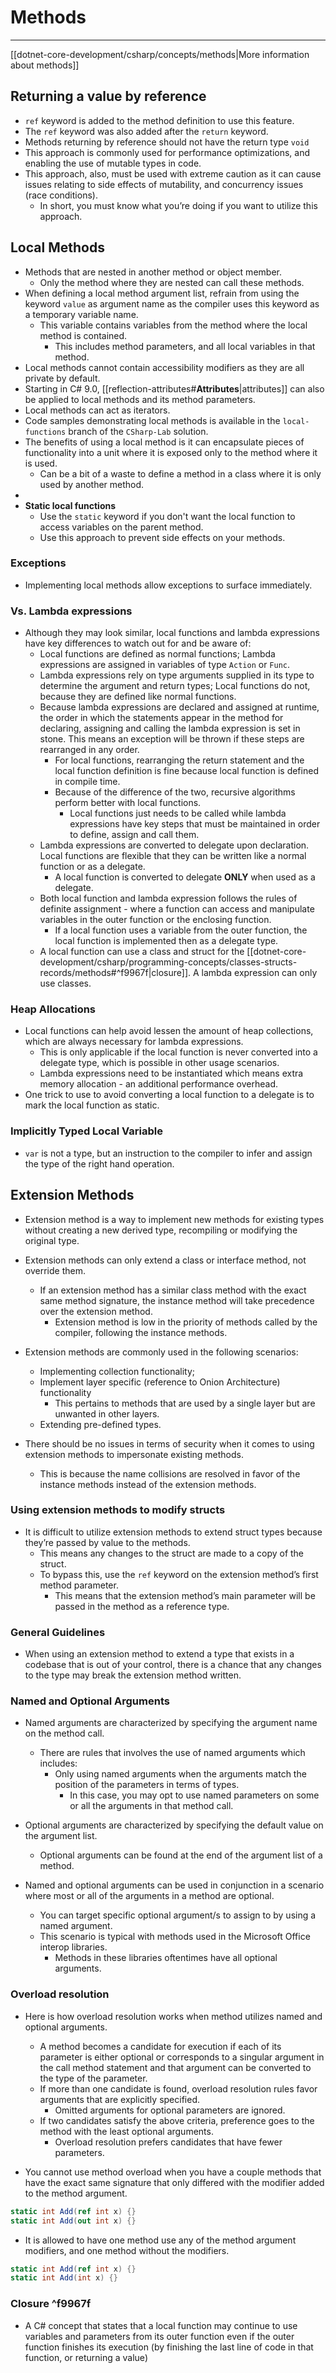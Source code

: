 # Methods

---

[[dotnet-core-development/csharp/concepts/methods|More information about methods]]

## Returning a value by reference

- `ref` keyword is added to the method definition to use this feature.
- The `ref` keyword was also added after the `return` keyword.
- Methods returning by reference should not have the return type `void`
- This approach is commonly used for performance optimizations, and enabling the use of mutable types in code.
- This approach, also, must be used with extreme caution as it can cause issues relating to side effects of mutability, and concurrency issues (race conditions).
    - In short, you must know what you’re doing if you want to utilize this approach.

## Local Methods

- Methods that are nested in another method or object member.
    - Only the method where they are nested can call these methods.
- When defining a local method argument list, refrain from using the keyword `value` as argument name as the compiler uses this keyword as a temporary variable name.
    - This variable contains variables from the method where the local method is contained.
        - This includes method parameters, and all local variables in that method.
- Local methods cannot contain accessibility modifiers as they are all private by default.
- Starting in C# 9.0, [[reflection-attributes#**Attributes**|attributes]] can also be applied to local methods and its method parameters.
- Local methods can act as iterators.
- Code samples demonstrating local methods is available in the `local-functions` branch of the `CSharp-Lab` solution.
- The benefits of using a local method is it can encapsulate pieces of functionality into a unit where it is exposed only to the method where it is used.
	- Can be a bit of a waste to define a method in a class where it is only used by another method.
- 
- **Static local functions**
	- Use the `static` keyword if you don't want the local function to access variables on the parent method.
	- Use this approach to prevent side effects on your methods.

### Exceptions

- Implementing local methods allow exceptions to surface immediately.

### Vs. Lambda expressions

- Although they may look similar, local functions and lambda expressions have key differences to watch out for and be aware of:
    - Local functions are defined as normal functions; Lambda expressions are assigned in variables of type `Action` or `Func`.
    - Lambda expressions rely on type arguments supplied in its type to determine the argument and return types; Local functions do not, because they are defined like normal functions.
    - Because lambda expressions are declared and assigned at runtime, the order in which the statements appear in the method for declaring, assigning and calling the lambda expression is set in stone. This means an exception will be thrown if these steps are rearranged in any order.
        - For local functions, rearranging the return statement and the local function definition is fine because local function is defined in compile time.
        - Because of the difference of the two, recursive algorithms perform better with local functions.
            - Local functions just needs to be called while lambda expressions have key steps that must be maintained in order to define, assign and call them.
    - Lambda expressions are converted to delegate upon declaration. Local functions are flexible that they can be written like a normal function or as a delegate.
        - A local function is converted to delegate **ONLY** when used as a delegate.
    - Both local function and lambda expression follows the rules of definite assignment - where a function can access and manipulate variables in the outer function or the enclosing function.
        - If a local function uses a variable from the outer function, the local function is implemented then as a delegate type.
    - A local function can use a class and struct for the [[dotnet-core-development/csharp/programming-concepts/classes-structs-records/methods#^f9967f|closure]]. A lambda expression can only use classes.

### Heap Allocations

- Local functions can help avoid lessen the amount of heap collections, which are always necessary for lambda expressions.
    - This is only applicable if the local function is never converted into a delegate type, which is possible in other usage scenarios.
    - Lambda expressions need to be instantiated which means extra memory allocation - an additional performance overhead.
- One trick to use to avoid converting a local function to a delegate is to mark the local function as static.

### Implicitly Typed Local Variable

- `var` is not a type, but an instruction to the compiler to infer and assign the type of the right hand operation.

## Extension Methods

- Extension method is a way to implement new methods for existing types without creating a new derived type, recompiling or modifying the original type.

- Extension methods can only extend a class or interface method, not override them.
    - If an extension method has a similar class method with the exact same method signature, the instance method will take precedence over the extension method.
        - Extension method is low in the priority of methods called by the compiler, following the instance methods.

- Extension methods are commonly used in the following scenarios:
    - Implementing collection functionality;
    - Implement layer specific (reference to Onion Architecture) functionality
        - This pertains to methods that are used by a single layer but are unwanted in other layers.
    - Extending pre-defined types.

- There should be no issues in terms of security when it comes to using extension methods to impersonate existing methods.
    - This is because the name collisions are resolved in favor of the instance methods instead of the extension methods.

### Using extension methods to modify structs

- It is difficult to utilize extension methods to extend struct types because they’re passed by value to the methods.
    - This means any changes to the struct are made to a copy of the struct.
    - To bypass this, use the `ref` keyword on the extension method’s first method parameter.
        - This means that the extension method’s main parameter will be passed in the method as a reference type.

### General Guidelines

- When using an extension method to extend a type that exists in a codebase that is out of your control, there is a chance that any changes to the type may break the extension method written.

### Named and Optional Arguments

- Named arguments are characterized by specifying the argument name on the method call.
    - There are rules that involves the use of named arguments which includes:
        - Only using named arguments when the arguments match the position of the parameters in terms of types.
            - In this case, you may opt to use named parameters on some or all the arguments in that method call.

- Optional arguments are characterized by specifying the default value on the argument list.
    - Optional arguments can be found at the end of the argument list of a method.

- Named and optional arguments can be used in conjunction in a scenario where most or all of the arguments in a method are optional.
    - You can target specific optional argument/s to assign to by using a named argument.
    - This scenario is typical with methods used in the Microsoft Office interop libraries.
        - Methods in these libraries oftentimes have all optional arguments.

### Overload resolution

- Here is how overload resolution works when method utilizes named and optional arguments.
    - A method becomes a candidate for execution if each of its parameter is either optional or corresponds to a singular argument in the call method statement and that argument can be converted to the type of the parameter.
    - If more than one candidate is found, overload resolution rules favor arguments that are explicitly specified.
        - Omitted arguments for optional parameters are ignored.
    - If two candidates satisfy the above criteria, preference goes to the method with the least optional arguments.
        - Overload resolution prefers candidates that have fewer parameters.

- You cannot use method overload when you have a couple methods that have the exact same signature that only differed with the modifier added to the method argument.
  
``` csharp
static int Add(ref int x) {}
static int Add(out int x) {}
```

- It is allowed to have one method use any of the method argument modifiers, and one method without the modifiers.

```csharp
static int Add(ref int x) {}
static int Add(int x) {}
```

### **Closure** ^f9967f

- A C# concept that states that a local function may continue to use variables and parameters from its outer function even if the outer function finishes its execution (by finishing the last line of code in that function, or returning a value)